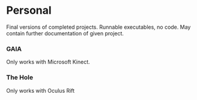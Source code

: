 # Personal 

Final versions of completed projects. Runnable executables, no code. May contain further documentation of given project. 

### GAIA 

Only works with Microsoft Kinect.

### The Hole 

Only works with Oculus Rift
